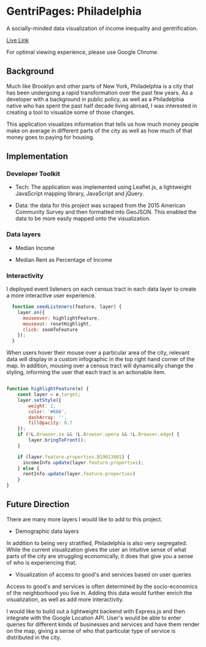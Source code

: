 # GentriPages: Philadelphia
A socially-minded data visualization of income inequality and gentrification.

[Live Link](http://nicholaschar.com/gentriPages/)

For optimal viewing experience, please use Google Chrome.

## Background

Much like Brooklyn and other parts of New York, Philadelphia is a city that has been undergoing a rapid transformation over the past few years. As a developer with a background in public policy, as well as a Philadelphia native who has spent the past half decade living abroad, I was interested in creating a tool to visualize some of those changes.

This application visualizes information that tells us how much money people make on average in different parts of the city as well as how much of that money goes to paying for housing.

## Implementation

### Developer Toolkit
* Tech: The application was implemented using Leaflet.js, a lightweight JavaScript mapping library, JavaScript and jQuery.

* Data: the data for this project was scraped from the 2015 American Community Survey and then formatted into GeoJSON. This enabled the data to be more easily mapped onto the visualization.

### Data layers
* Median Income

* Median Rent as Percentage of Income

### Interactivity

I deployed event listeners on each census tract in each data layer to create a more interactive user experience.

```js
  function seedListeners(feature, layer) {
    layer.on({
      mouseover: highlightFeature,
      mouseout: resetHighlight,
      click: zoomToFeature
    });
  }
```

When users hover their mouse over a particular area of the city, relevant data will display in a custom infographic in the top right hand corner of the map. In addition, mousing over a census tract will dynamically change the styling, informing the user that each tract is an actionable item.
```js

function highlightFeature(e) {
    const layer = e.target;
    layer.setStyle({
        weight: 2,
        color: '#666',
        dashArray: '',
        fillOpacity: 0.7
    });
    if (!L.Browser.ie && !L.Browser.opera && !L.Browser.edge) {
        layer.bringToFront();
    }

    if (layer.feature.properties.B19013001) {
      incomeInfo.update(layer.feature.properties);
    } else {
      rentInfo.update(layer.feature.properties)
    }
}
```

## Future Direction

There are many more layers I would like to add to this project.

* Demographic data layers

In addition to being very stratified, Philadelphia is also very segregated. While the current visualization gives the user an intuitive sense of what parts of the city are struggling economically, it does that give you a sense of who is experiencing that.

* Visualization of access to good's and services based on user queries

Access to good's and services is often determined by the socio-economics of the neighborhood you live in. Adding this data would further enrich the visualization, as well as add more interactivity.

I would like to build out a lightweight backend with Express.js and then integrate with the Google Location API. User's would be able to enter queries for different kinds of businesses and services and have them render on the map, giving a sense of who that particular type of service is distributed in the city.

